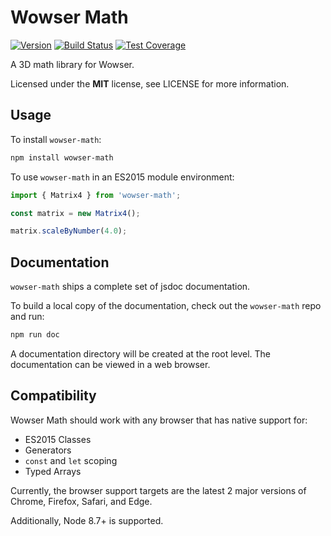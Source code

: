 # Wowser Math

[![Version](https://img.shields.io/npm/v/wowser-math.svg?style=flat)](https://www.npmjs.org/package/wowser-math)
[![Build Status](https://travis-ci.org/wowserhq/wowser-math.svg?branch=master)](https://travis-ci.org/wowserhq/wowser-math)
[![Test Coverage](https://api.codeclimate.com/v1/badges/7ef6d7ffe594af216f6b/test_coverage)](https://codeclimate.com/github/wowserhq/wowser-math/test_coverage)

A 3D math library for Wowser.

Licensed under the **MIT** license, see LICENSE for more information.

## Usage

To install `wowser-math`:

```sh
npm install wowser-math
```

To use `wowser-math` in an ES2015 module environment:

```js
import { Matrix4 } from 'wowser-math';

const matrix = new Matrix4();

matrix.scaleByNumber(4.0);
```

## Documentation

`wowser-math` ships a complete set of jsdoc documentation.

To build a local copy of the documentation, check out the `wowser-math` repo and run:

```sh
npm run doc
```

A documentation directory will be created at the root level. The documentation can be viewed in a
web browser.

## Compatibility

Wowser Math should work with any browser that has native support for:

* ES2015 Classes
* Generators
* `const` and `let` scoping
* Typed Arrays

Currently, the browser support targets are the latest 2 major versions of Chrome, Firefox, Safari,
and Edge.

Additionally, Node 8.7+ is supported.
